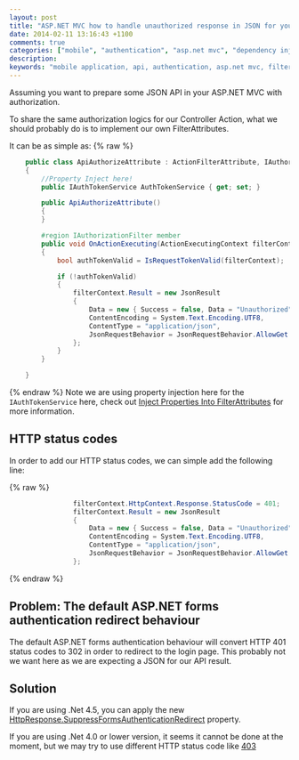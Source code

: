 ```yaml
---
layout: post
title: "ASP.NET MVC how to handle unauthorized response in JSON for your API"
date: 2014-02-11 13:16:43 +1100
comments: true
categories: ["mobile", "authentication", "asp.net mvc", "dependency injection"]
description: 
keywords: "mobile application, api, authentication, asp.net mvc, filterattribute"
---
```


Assuming you want to prepare some JSON API in your ASP.NET MVC with authorization. 

To share the same authorization logics for our Controller Action, what we should probably do is to implement our own FilterAttributes.

It can be as simple as:
{% raw %}
``` cs ApiAuthorizeAttribute.cs
    public class ApiAuthorizeAttribute : ActionFilterAttribute, IAuthorizationFilter 
    {
		//Property Inject here!
        public IAuthTokenService AuthTokenService { get; set; }

        public ApiAuthorizeAttribute()
        {     
        }

        #region IAuthorizationFilter member
        public void OnActionExecuting(ActionExecutingContext filterContext)
        {
            bool authTokenValid = IsRequestTokenValid(filterContext);

            if (!authTokenValid)
            {
                filterContext.Result = new JsonResult
                {
                    Data = new { Success = false, Data = "Unauthorized" },
                    ContentEncoding = System.Text.Encoding.UTF8,
                    ContentType = "application/json",
                    JsonRequestBehavior = JsonRequestBehavior.AllowGet
                };
            }
        }

    }
```
{% endraw %}
Note we are using property injection here for the `IAuthTokenService` here, check out <a href="https://code.google.com/p/autofac/wiki/MvcIntegration#Inject_Properties_Into_FilterAttributes" target="_blank" >Inject Properties Into FilterAttributes</a> for more information.

## HTTP status codes ##
In order to add our HTTP status codes, we can simple add the following line:
<!-- more -->
{% raw %}
``` cs ApiAuthorizeAttribute.cs start:1 mark:1
				filterContext.HttpContext.Response.StatusCode = 401;
                filterContext.Result = new JsonResult
                {
                    Data = new { Success = false, Data = "Unauthorized" },
                    ContentEncoding = System.Text.Encoding.UTF8,
                    ContentType = "application/json",
                    JsonRequestBehavior = JsonRequestBehavior.AllowGet
                };
```
{% endraw %}

## Problem: The default ASP.NET forms authentication redirect behaviour ##
The default ASP.NET forms authentication behaviour will convert HTTP 401 status codes to 302 in order to redirect to the login page.
This probably not we want here as we are expecting a JSON for our API result.

## Solution ##
If you are using .Net 4.5, you can apply the new <a href="http://msdn.microsoft.com/en-us/library/system.web.httpresponse.suppressformsauthenticationredirect(v=vs.110).aspx" target="_blank">HttpResponse.SuppressFormsAuthenticationRedirect</a> property.

If you are using .Net 4.0 or lower version, it seems it cannot be done at the moment, but we may try to use different HTTP status code like <a href="http://en.wikipedia.org/wiki/HTTP_403" target="_blank">403</a>



